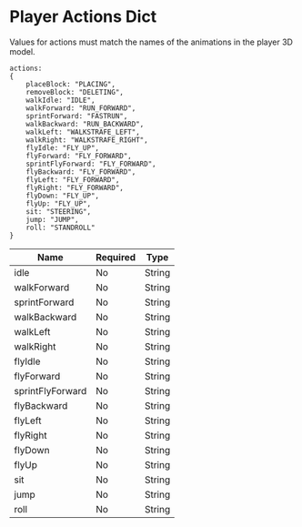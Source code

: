 # Player Actions Dict

Values for actions must match the names of the animations in the player 3D model.

```
actions:
{
	placeBlock: "PLACING",
	removeBlock: "DELETING",
	walkIdle: "IDLE",
	walkForward: "RUN_FORWARD",
	sprintForward: "FASTRUN",
	walkBackward: "RUN_BACKWARD",
	walkLeft: "WALKSTRAFE_LEFT",
	walkRight: "WALKSTRAFE_RIGHT",
	flyIdle: "FLY_UP",
	flyForward: "FLY_FORWARD",
	sprintFlyForward: "FLY_FORWARD",
	flyBackward: "FLY_FORWARD",
	flyLeft: "FLY_FORWARD",
	flyRight: "FLY_FORWARD",
	flyDown: "FLY_UP",
	flyUp: "FLY_UP",
	sit: "STEERING",
	jump: "JUMP",
	roll: "STANDROLL"
}
```

| Name             | Required | Type   |
| ---------------- | -------- | ------ |
| idle             | No       | String |
| walkForward      | No       | String |
| sprintForward    | No       | String |
| walkBackward     | No       | String |
| walkLeft         | No       | String |
| walkRight        | No       | String |
| flyIdle          | No       | String |
| flyForward       | No       | String |
| sprintFlyForward | No       | String |
| flyBackward      | No       | String |
| flyLeft          | No       | String |
| flyRight         | No       | String |
| flyDown          | No       | String |
| flyUp            | No       | String |
| sit              | No       | String |
| jump             | No       | String |
| roll             | No       | String |
